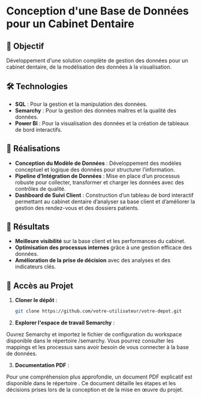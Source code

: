 # Conception d'une Base de Données pour un Cabinet Dentaire

## 🚀 Objectif

Développement d'une solution complète de gestion des données pour un cabinet dentaire, de la modélisation des données à la visualisation.

## 🛠️ Technologies

- **SQL** : Pour la gestion et la manipulation des données.
- **Semarchy** : Pour la gestion des données maîtres et la qualité des données.
- **Power BI** : Pour la visualisation des données et la création de tableaux de bord interactifs.

## 📌 Réalisations

- **Conception du Modèle de Données** : Développement des modèles conceptuel et logique des données pour structurer l’information.
- **Pipeline d’Intégration de Données** : Mise en place d’un processus robuste pour collecter, transformer et charger les données avec des contrôles de qualité.
- **Dashboard de Suivi Client** : Construction d’un tableau de bord interactif permettant au cabinet dentaire d’analyser sa base client et d’améliorer la gestion des rendez-vous et des dossiers patients.

## 🎯 Résultats

- **Meilleure visibilité** sur la base client et les performances du cabinet.
- **Optimisation des processus internes** grâce à une gestion efficace des données.
- **Amélioration de la prise de décision** avec des analyses et des indicateurs clés.

## 🔧 Accès au Projet

1. **Cloner le dépôt** :
   ```bash
   git clone https://github.com/votre-utilisateur/votre-depot.git

2. **Explorer l'espace de travail Semarchy** :

Ouvrez Semarchy et importez le fichier de configuration du workspace disponible dans le répertoire /semarchy.
Vous pourrez consulter les mappings et les processus sans avoir besoin de vous connecter à la base de données.

3. **Documentation PDF** :

Pour une compréhension plus approfondie, un document PDF explicatif est disponible dans le répertoire . Ce document détaille les étapes et les décisions prises lors de la conception et de la mise en œuvre du projet.